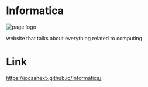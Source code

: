 # Informatica

![page logo](https://jocsanex5.github.io/Informatica/img/infor1.png)

website that talks about everything 
related to computing

# Link

https://jocsanex5.github.io/Informatica/
